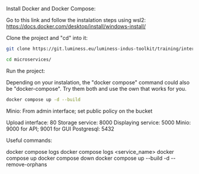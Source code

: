 
Install Docker and Docker Compose:

Go to this link and follow the instalation steps using wsl2:
https://docs.docker.com/desktop/install/windows-install/


Clone the project and "cd" into it:
```bash
git clone https://git.luminess.eu/luminess-indus-toolkit/training/internship2024/microservices-course/microservices.git

cd microservices/
```



Run the project:

Depending on your instalation, the "docker compose" command could also be "docker-compose".
Try them both and use the own that works for you.

```bash
docker compose up -d --build
```


Minio:
From admin interface; set public policy on the bucket



Upload interface: 80
Storage service: 8000
Displaying service: 5000
Minio: 9000 for API; 9001 for GUI
Postgresql: 5432 


Useful commands:

docker compose logs
docker compose logs <service_name>
docker compose up
docker compose down
docker compose up --build -d --remove-orphans

